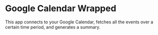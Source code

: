 # Google Calendar Wrapped
This app connects to your Google Calendar, fetches all the events over a certain time period, and generates a summary.
